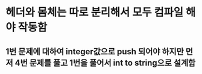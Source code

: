 # 헤더와 몸체는 따로 분리해서 모두 컴파일 해야 작동함
## 1번 문제에 대하여 integer값으로 push 되어야 하지만 먼저 4번 문제를 풀고 1번을 풀어서 int to string으로 설계함
